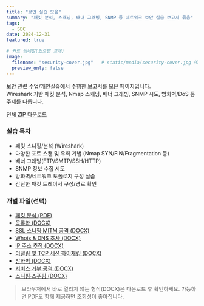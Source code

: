 ```yaml
---
title: "보안 실습 모음"
summary: "패킷 분석, 스캐닝, 배너 그래빙, SNMP 등 네트워크 보안 실습 보고서 묶음"
tags:
  - SEC
date: 2024-12-31
featured: true

# 카드 썸네일(있으면 교체)
image:
  filename: "security-cover.jpg"   # static/media/security-cover.jpg 에 이미지를 두면 /media/security-cover.jpg 로 접근
  preview_only: false
---
```


보안 관련 수업/개인실습에서 수행한 보고서를 모은 페이지입니다.  
Wireshark 기반 패킷 분석, Nmap 스캐닝, 배너 그래빙, SNMP 시도, 방화벽/DoS 등 주제를 다룹니다.

<p><a class="btn btn-primary" href="/files/security/security_reports.zip" download>전체 ZIP 다운로드</a></p>

### 실습 목차
- 패킷 스니핑/분석 (Wireshark)
- 다양한 포트 스캔 및 우회 기법 (Nmap SYN/FIN/Fragmentation 등)
- 배너 그래빙(FTP/SMTP/SSH/HTTP)
- SNMP 정보 수집 시도
- 방화벽/네트워크 토폴로지 구성 실습
- 간단한 패킷 트레이서 구성/경로 확인

### 개별 파일(선택)
- [패킷 분석 (PDF)](/files/security/패킷분석.pdf)
- [목록화 (DOCX)](/files/security/목록화.docx)
- [SSL 스니핑·MITM 공격 (DOCX)](/files/security/SSL스니핑MITM공격.docx)
- [Whois & DNS 조사 (DOCX)](/files/security/Whois와%20DNS조사.docx)
- [IP 주소 추적 (DOCX)](/files/security/IP주소추적.docx)
- [터널링 및 TCP 세션 하이재킹 (DOCX)](/files/security/터널링및TCP세션하이재킹.docx)
- [방화벽 (DOCX)](/files/security/방화벽.docx)
- [서비스 거부 공격 (DOCX)](/files/security/서비스거부공격.docx)
- [스니핑·스푸핑 (DOCX)](/files/security/스니핑,스푸핑.docx)

> 브라우저에서 바로 열리지 않는 형식(DOCX)은 다운로드 후 확인하세요. 가능하면 PDF도 함께 제공하면 조회성이 좋아집니다.